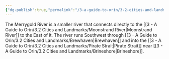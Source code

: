 ```yaml
---
{"dg-publish":true,"permalink":"/3-a-guide-to-orin/3-2-cities-and-landmarks/merrygold-river/","created":"2025-01-19T14:38:34.924-06:00","updated":"2025-01-21T08:40:00.132-06:00"}
---
```




The Merrygold River is a smaller river that connects directly to the [[3 - A Guide to Orin/3.2 Cities and Landmarks/Moonstrand River\|Moonstrand River]] to the East of it. The river runs Southwest through [[3 - A Guide to Orin/3.2 Cities and Landmarks/Brewhaven\|Brewhaven]] and into the [[3 - A Guide to Orin/3.2 Cities and Landmarks/Pirate Strait\|Pirate Strait]] near [[3 - A Guide to Orin/3.2 Cities and Landmarks/Brineshore\|Brineshore]]. 